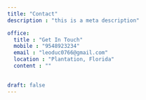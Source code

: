 ```yaml
---
title: "Contact"
description : "this is a meta description"

office:
  title : "Get In Touch"
  mobile : "9548923234"
  email : "leoduc0766@gmail.com"
  location : "Plantation, Florida"
  content : ""

    
draft: false
---
```

